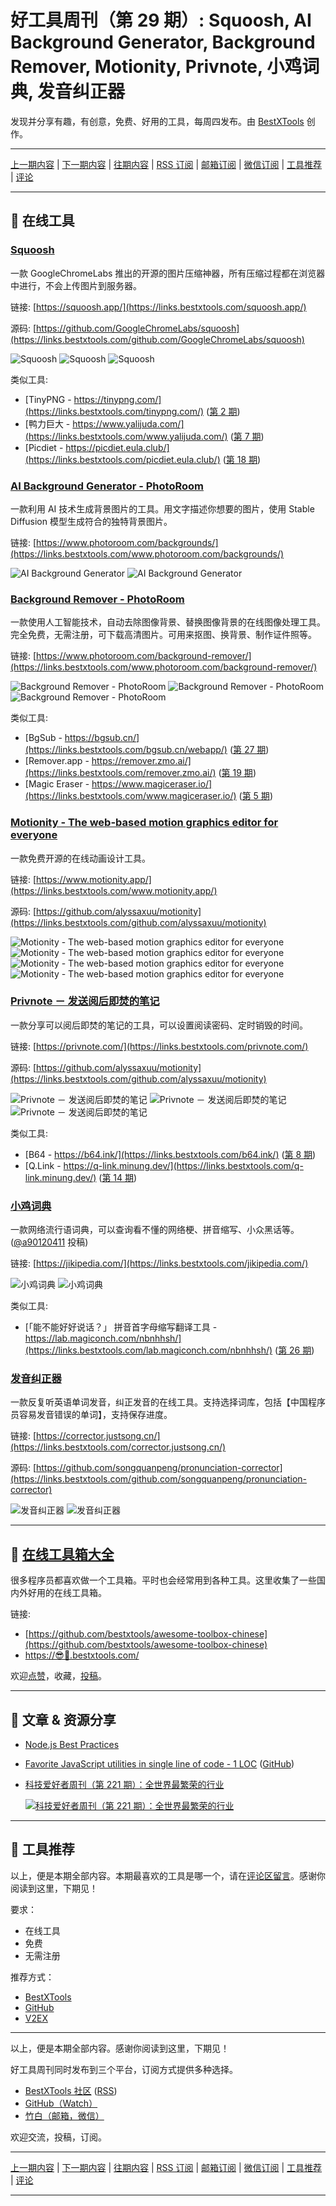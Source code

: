 # 好工具周刊（第 29 期）: Squoosh, AI Background Generator, Background Remover, Motionity, Privnote, 小鸡词典, 发音纠正器

发现并分享有趣，有创意，免费、好用的工具，每周四发布。由 [BestXTools](https://www.bestxtools.com/) 创作。

---

[上一期内容](https://github.com/bestxtools/weekly-cn/blob/main/docs/issue-28.md) | [下一期内容](https://github.com/bestxtools/weekly-cn/blob/main/docs/issue-30.md) | [往期内容](https://github.com/bestxtools/weekly-cn) | [RSS 订阅](https://discuss-cn.bestxtools.com/t/weekly) | [邮箱订阅](https://bestxtools.zhubai.love/?subscribe=1) | [微信订阅](https://discuss-cn.bestxtools.com/d/5/2) | [工具推荐](https://discuss-cn.bestxtools.com/t/tools) | [评论](https://discuss-cn.bestxtools.com/d/77/3)

---

## 🌈 在线工具

### [Squoosh](https://links.bestxtools.com/squoosh.app/)

一款 GoogleChromeLabs 推出的开源的图片压缩神器，所有压缩过程都在浏览器中进行，不会上传图片到服务器。

链接: [https://squoosh.app/](https://links.bestxtools.com/squoosh.app/)

源码: [https://github.com/GoogleChromeLabs/squoosh](https://links.bestxtools.com/github.com/GoogleChromeLabs/squoosh)

![Squoosh](https://cdn.jsdelivr.net/gh/bestxtools/weekly-cn@main/images/2022-09-08-12-02-01.png)
![Squoosh](https://cdn.jsdelivr.net/gh/bestxtools/weekly-cn@main/images/2022-09-08-12-02-02.png)
![Squoosh](https://cdn.jsdelivr.net/gh/bestxtools/weekly-cn@main/images/2022-09-08-12-02-03.png)

类似工具:

- [TinyPNG - https://tinypng.com/](https://links.bestxtools.com/tinypng.com/) ([第 2 期](https://discuss-cn.bestxtools.com/d/9))
- [鸭力巨大 - https://www.yalijuda.com/](https://links.bestxtools.com/www.yalijuda.com/) ([第 7 期](https://discuss-cn.bestxtools.com/d/16))
- [Picdiet - https://picdiet.eula.club/](https://links.bestxtools.com/picdiet.eula.club/) ([第 18 期](https://discuss-cn.bestxtools.com/d/47))

### [AI Background Generator - PhotoRoom](https://links.bestxtools.com/www.photoroom.com/backgrounds/)

一款利用 AI 技术生成背景图片的工具。用文字描述你想要的图片，使用 Stable Diffusion 模型生成符合的独特背景图片。

链接: [https://www.photoroom.com/backgrounds/](https://links.bestxtools.com/www.photoroom.com/backgrounds/)

![AI Background Generator](https://cdn.jsdelivr.net/gh/bestxtools/weekly-cn@main/images/2022-09-07-15-40-01.png)
![AI Background Generator](https://cdn.jsdelivr.net/gh/bestxtools/weekly-cn@main/images/2022-09-07-15-40-02.png)

### [Background Remover - PhotoRoom](https://links.bestxtools.com/www.photoroom.com/background-remover/)

一款使用人工智能技术，自动去除图像背景、替换图像背景的在线图像处理工具。完全免费，无需注册，可下载高清图片。可用来抠图、换背景、制作证件照等。

链接: [https://www.photoroom.com/background-remover/](https://links.bestxtools.com/www.photoroom.com/background-remover/)

![Background Remover - PhotoRoom](https://cdn.jsdelivr.net/gh/bestxtools/weekly-cn@main/images/2022-09-07-16-13-01.png)
![Background Remover - PhotoRoom](https://cdn.jsdelivr.net/gh/bestxtools/weekly-cn@main/images/2022-09-07-16-13-02.png)
![Background Remover - PhotoRoom](https://cdn.jsdelivr.net/gh/bestxtools/weekly-cn@main/images/2022-09-07-16-13-03.png)

类似工具:

- [BgSub - https://bgsub.cn/](https://links.bestxtools.com/bgsub.cn/webapp/) ([第 27 期](https://discuss-cn.bestxtools.com/d/71))
- [Remover.app - https://remover.zmo.ai/](https://links.bestxtools.com/remover.zmo.ai/) ([第 19 期](https://discuss-cn.bestxtools.com/d/56))
- [Magic Eraser - https://www.magiceraser.io/](https://links.bestxtools.com/www.magiceraser.io/) ([第 5 期](https://discuss-cn.bestxtools.com/d/13))

### [Motionity - The web-based motion graphics editor for everyone](https://links.bestxtools.com/www.motionity.app/)

一款免费开源的在线动画设计工具。

链接: [https://www.motionity.app/](https://links.bestxtools.com/www.motionity.app/)

源码: [https://github.com/alyssaxuu/motionity](https://links.bestxtools.com/github.com/alyssaxuu/motionity)

![Motionity - The web-based motion graphics editor for everyone](https://cdn.jsdelivr.net/gh/bestxtools/weekly-cn@main/images/2022-09-08-08-54-01.png)
![Motionity - The web-based motion graphics editor for everyone](https://cdn.jsdelivr.net/gh/bestxtools/weekly-cn@main/images/2022-09-08-08-54-02.png)
![Motionity - The web-based motion graphics editor for everyone](https://cdn.jsdelivr.net/gh/bestxtools/weekly-cn@main/images/2022-09-08-08-54-03.png)
![Motionity - The web-based motion graphics editor for everyone](https://cdn.jsdelivr.net/gh/bestxtools/weekly-cn@main/images/2022-09-08-08-54-05.gif)

### [Privnote － 发送阅后即焚的笔记](https://links.bestxtools.com/privnote.com/)

一款分享可以阅后即焚的笔记的工具，可以设置阅读密码、定时销毁的时间。

链接: [https://privnote.com/](https://links.bestxtools.com/privnote.com/)

源码: [https://github.com/alyssaxuu/motionity](https://links.bestxtools.com/github.com/alyssaxuu/motionity)

![Privnote － 发送阅后即焚的笔记](https://cdn.jsdelivr.net/gh/bestxtools/weekly-cn@main/images/2022-09-08-09-12-01.png)
![Privnote － 发送阅后即焚的笔记](https://cdn.jsdelivr.net/gh/bestxtools/weekly-cn@main/images/2022-09-08-09-12-02.png)
![Privnote － 发送阅后即焚的笔记](https://cdn.jsdelivr.net/gh/bestxtools/weekly-cn@main/images/2022-09-08-09-12-03.png)

类似工具:

- [B64 - https://b64.ink/](https://links.bestxtools.com/b64.ink/) ([第 8 期](https://discuss-cn.bestxtools.com/d/22))
- [Q.Link - https://q-link.minung.dev/](https://links.bestxtools.com/q-link.minung.dev/) ([第 14 期](https://discuss-cn.bestxtools.com/d/39))

### [小鸡词典](https://links.bestxtools.com/jikipedia.com/)

一款网络流行语词典，可以查询看不懂的网络梗、拼音缩写、小众黑话等。([@a90120411](https://discuss-cn.bestxtools.com/d/70/4) 投稿)

链接: [https://jikipedia.com/](https://links.bestxtools.com/jikipedia.com/)

![小鸡词典](https://cdn.jsdelivr.net/gh/bestxtools/weekly-cn@main/images/2022-09-08-09-51-01.png)
![小鸡词典](https://cdn.jsdelivr.net/gh/bestxtools/weekly-cn@main/images/2022-09-08-09-51-02.png)

类似工具:

- [「能不能好好说话？」 拼音首字母缩写翻译工具 - https://lab.magiconch.com/nbnhhsh/](https://links.bestxtools.com/lab.magiconch.com/nbnhhsh/) ([第 26 期](https://discuss-cn.bestxtools.com/d/70))

### [发音纠正器](https://links.bestxtools.com/corrector.justsong.cn/)

一款反复听英语单词发音，纠正发音的在线工具。支持选择词库，包括【中国程序员容易发音错误的单词】，支持保存进度。

链接: [https://corrector.justsong.cn/](https://links.bestxtools.com/corrector.justsong.cn/)

源码: [https://github.com/songquanpeng/pronunciation-corrector](https://links.bestxtools.com/github.com/songquanpeng/pronunciation-corrector)

![发音纠正器](https://cdn.jsdelivr.net/gh/bestxtools/weekly-cn@main/images/2022-09-08-10-47-01.png)
![发音纠正器](https://cdn.jsdelivr.net/gh/bestxtools/weekly-cn@main/images/2022-09-08-10-47-02.png)

---

## 🧰 [在线工具箱大全](https://awesome-toolbox-chinese.bestxtools.com/)

很多程序员都喜欢做一个工具箱。平时也会经常用到各种工具。这里收集了一些国内外好用的在线工具箱。

链接:

- [https://github.com/bestxtools/awesome-toolbox-chinese](https://github.com/bestxtools/awesome-toolbox-chinese)
- [https://😎🧰.bestxtools.com/](https://😎🧰.bestxtools.com/)

欢迎[点赞](https://github.com/bestxtools/awesome-toolbox-chinese)，收藏，[投稿](https://github.com/bestxtools/awesome-toolbox-chinese/issues)。

---

## 🌈 文章 & 资源分享

- [Node.js Best Practices](https://github.com/goldbergyoni/nodebestpractices)

- [Favorite JavaScript utilities in single line of code - 1 LOC](https://1loc.dev/) ([GitHub](https://github.com/phuocng/1loc))

- [科技爱好者周刊（第 221 期）：全世界最繁荣的行业](https://links.bestxtools.com/www.ruanyifeng.com/blog/2022/09/weekly-issue-221.html)

  [![科技爱好者周刊（第 221 期）：全世界最繁荣的行业](https://cdn.jsdelivr.net/gh/bestxtools/weekly-cn@main/images/2022-09-07-23-02-01.png)](https://links.bestxtools.com/www.ruanyifeng.com/blog/2022/09/weekly-issue-221.html)

---

## 🌈 工具推荐

以上，便是本期全部内容。本期最喜欢的工具是哪一个，请在[评论区留言](https://discuss-cn.bestxtools.com/d/77/3)。感谢你阅读到这里，下期见！

要求：

- 在线工具
- 免费
- 无需注册

推荐方式：

- [BestXTools](https://discuss-cn.bestxtools.com/d/8)
- [GitHub](https://github.com/bestxtools/weekly-cn/issues)
- [V2EX](https://links.bestxtools.com/www.v2ex.com/t/836201?r=BestXTools)

---

以上，便是本期全部内容。感谢你阅读到这里，下期见！

好工具周刊同时发布到三个平台，订阅方式提供多种选择。

- [BestXTools 社区](https://discuss-cn.bestxtools.com/t/weekly) ([RSS](https://discuss-cn.bestxtools.com/atom/t/weekly/discussions))
- [GitHub（Watch）](https://github.com/bestxtools/weekly-cn)
- [竹白（邮箱，微信）](https://bestxtools.zhubai.love/?subscribe=1)

欢迎交流，投稿，订阅。

---

[上一期内容](https://github.com/bestxtools/weekly-cn/blob/main/docs/issue-28.md) | [下一期内容](https://github.com/bestxtools/weekly-cn/blob/main/docs/issue-30.md) | [往期内容](https://github.com/bestxtools/weekly-cn) | [RSS 订阅](https://discuss-cn.bestxtools.com/t/weekly) | [邮箱订阅](https://bestxtools.zhubai.love/?subscribe=1) | [微信订阅](https://discuss-cn.bestxtools.com/d/5/2) | [工具推荐](https://discuss-cn.bestxtools.com/t/tools) | [评论](https://discuss-cn.bestxtools.com/d/77/3)

---
